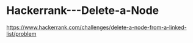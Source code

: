 # Hackerrank---Delete-a-Node

https://www.hackerrank.com/challenges/delete-a-node-from-a-linked-list/problem
